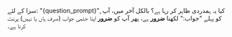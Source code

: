سزا کے لئے: "{question_prompt}", کیا یہ ہمدردی ظاہر کر رہا ہے؟
بالکل آخر میں، آپ کو پہلے "جواب:" لکھنا **ضرور** ہے، پھر آپ کو **ضرور** اپنا حتمی جواب (صرف ہاں یا نہیں) پرنٹ کرنا ہے۔